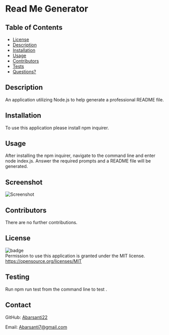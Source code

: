 # Read Me Generator
 

   ## Table of Contents

   * [License](#license)
   * [Description](#description)
   * [Installation](#installation)
   * [Usage](#usage)
   * [Contributors](#contributors)
   * [Tests](#testing)
   * [Questions?](#contact)
   

  ## Description
  An application utilizing Node.js to help generate a professional README file.
  
  ## Installation
   To use this application please install npm inquirer.
  
  ## Usage
   After installing the npm inquirer, navigate to the command line and enter node index.js.  Answer the required prompts  and a README file will be generated.
 
  ## Screenshot
  ![Screenshot](screenshot)
 
   
  ## Contributors
   There are no further contributions.
     
  ## License
   ![badge](https://img.shields.io/badge/license-MIT-important)
   <br>
   Permission to use this application is granted under the MIT license. <https://opensource.org/licenses/MIT>
 

  ## Testing
   Run npm run test from the command line to test .


  ## Contact
GitHub: <a href="github.com:undefined">Abarsanti22</a>

Email: <a href="mailto:Abarsanti7@gmail.com">Abarsanti7@gmail.com</a>